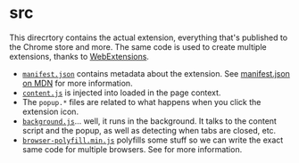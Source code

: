 # src

This direcrtory contains the actual extension, everything that's published to the Chrome store and more. The same code is used to create multiple extensions, thanks to [WebExtensions](https://developer.mozilla.org/en-US/Add-ons/WebExtensions).

- [`manifest.json`](manifest.json) contains metadata about the extension. See [manifest.json on MDN](https://developer.mozilla.org/en-US/Add-ons/WebExtensions/manifest.json) for more information.
- [`content.js`](content.js) is injected into loaded in the page context.
- The `popup.*` files are related to what happens when you click the extension icon.
- [`background.js`](background.js)... well, it runs in the background. It talks to the content script and the popup, as well as detecting when tabs are closed, etc.
- [`browser-polyfill.min.js`](`browser-polyfill.min.js`) polyfills some stuff so we can write the exact same code for multiple browsers. See [](https://medium.com/@yorkxin/things-i-learned-from-migrating-a-chrome-extension-to-firefox-using-webextensions-975474d4fa77) for more information.